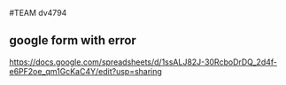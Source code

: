 #TEAM dv4794

## google form with error
https://docs.google.com/spreadsheets/d/1ssALJ82J-30RcboDrDQ_2d4f-e6PF2oe_qm1GcKaC4Y/edit?usp=sharing
